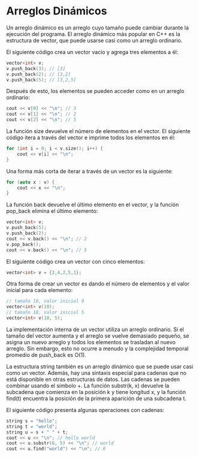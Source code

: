 # Arreglos Dinámicos

Un arreglo dinámico es un arreglo cuyo tamaño puede cambiar durante la ejecución del programa. El arreglo dinámico más popular en C++ es la estructura de vector, que puede usarse casi como un arreglo ordinario.

El siguiente código crea un vector vacío y agrega tres elementos a él:

```cpp
vector<int> v;
v.push_back(3); // [3]
v.push_back(2); // [3,2]
v.push_back(5); // [3,2,5]
```

Después de esto, los elementos se pueden acceder como en un arreglo ordinario:

```cpp
cout << v[0] << "\n"; // 3
cout << v[1] << "\n"; // 2
cout << v[2] << "\n"; // 5
```

La función size devuelve el número de elementos en el vector. El siguiente código itera a través del vector e imprime todos los elementos en él:

```cpp
for (int i = 0; i < v.size(); i++) {
    cout << v[i] << "\n";
}
```

Una forma más corta de iterar a través de un vector es la siguiente:

```cpp
for (auto x : v) {
    cout << x << "\n";
}
```

La función back devuelve el último elemento en el vector, y la función pop_back elimina el último elemento:

```cpp
vector<int> v;
v.push_back(5);
v.push_back(2);
cout << v.back() << "\n"; // 2
v.pop_back();
cout << v.back() << "\n"; // 5
```

El siguiente código crea un vector con cinco elementos:

```cpp
vector<int> v = {2,4,2,5,1};
```

Otra forma de crear un vector es dando el número de elementos y el valor inicial para cada elemento:

```cpp
// tamaño 10, valor inicial 0
vector<int> v(10);
// tamaño 10, valor inicial 5
vector<int> v(10, 5);
```

La implementación interna de un vector utiliza un arreglo ordinario. Si el tamaño del vector aumenta y el arreglo se vuelve demasiado pequeño, se asigna un nuevo arreglo y todos los elementos se trasladan al nuevo arreglo. Sin embargo, esto no ocurre a menudo y la complejidad temporal promedio de push_back es O(1).

La estructura string también es un arreglo dinámico que se puede usar casi como un vector. Además, hay una sintaxis especial para cadenas que no está disponible en otras estructuras de datos. Las cadenas se pueden combinar usando el símbolo +. La función substr(k, x) devuelve la subcadena que comienza en la posición k y tiene longitud x, y la función find(t) encuentra la posición de la primera aparición de una subcadena t.

El siguiente código presenta algunas operaciones con cadenas:

```cpp
string s = "hello";
string t = "world";
string u = s + " " + t;
cout << u << "\n"; // hello world
cout << u.substr(6, 5) << "\n"; // world
cout << u.find("world") << "\n"; // 6
```
